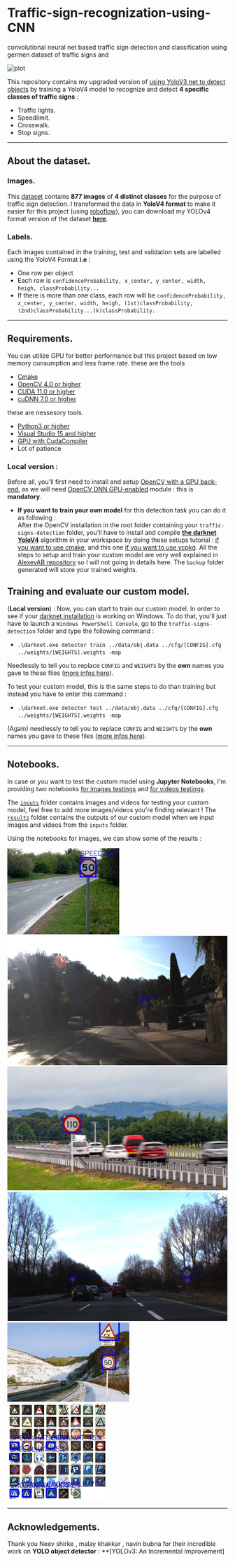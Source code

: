 # Traffic-sign-recognization-using-CNN
convolutional neural net based traffic sign detection and classification using germen dataset of traffic signs and


![plot](output/demo.jpg)

This repository contains my upgraded version of [using YoloV3 net to detect objects](https://github.com/fredotran/yolov3-opencvdnn) by training a YoloV4 model to recognize and detect **4 specific classes of traffic signs** : 

* Traffic lights.
* Speedlimit.
* Crosswalk.
* Stop signs.

---

## About the dataset.

### Images.
This [dataset](https://www.kaggle.com/andrewmvd/road-sign-detection) contains **877 images** of **4 distinct classes** for the purpose of traffic sign detection.
I transformed the data in **YoloV4 format** to make it easier for this project (using [roboflow](https://roboflow.com/)), you can download my YOLOv4 format version of the dataset **[here](https://github.com/fredotran/traffic-signs-detection/releases/download/weights/Traffic.Road.Signs.YoloV3.format.v2-10-01-2021.darknet.zip)**. 

### Labels.

Each images contained in the training, test and validation sets are labelled using the YoloV4 Format **i.e** : 
* One row per object
* Each row is `confidenceProbability, x_center, y_center, width, heigh, classProbability...`
* If there is more than one class, each row will be `confidenceProbability, x_center, y_center, width, heigh, (1st)classProbability, (2nd)classProbability...(k)classProbability.`

--- 

## Requirements.
You can utilize GPU for better performance but this project based on low memory cunsumption and less frame rate.
these are the tools
* [Cmake](https://cmake.org/runningcmake/)
* [OpenCV 4.0 or higher](https://opencv.org/releases/) 
* [CUDA 11.0 or higher](https://developer.nvidia.com/cuda-toolkit-archive) 
* [cuDNN 7.0 or higher](https://developer.nvidia.com/rdp/cudnn-archive) 

these are nessesory tools.
* [Python3 or higher](https://www.python.org/downloads/)
* [Visual Studio 15 and higher](https://visualstudio.microsoft.com/fr/downloads/)
* [GPU with CudaCompiler](https://en.wikipedia.org/wiki/CUDA#GPUs_supported)
* Lot of patience 


### **Local version** : 

Before all, you'll first need to install and setup [OpenCV with a GPU back-end](https://medium.com/analytics-vidhya/build-opencv-from-source-with-cuda-for-gpu-access-on-windows-5cd0ce2b9b37), as we will need [OpenCV DNN GPU-enabled](https://learnopencv.com/how-to-use-opencv-dnn-module-with-nvidia-gpu-on-windows/) module : this is **mandatory**.  

* **If you want to train your own model** for this detection task you can do it as following :  
After the OpenCV installation in the root folder containing your `traffic-signs-detection` folder, you'll have to install and compile **[the darknet YoloV4](https://github.com/AlexeyAB/darknet)** algorithm in your workspace by doing these setups tutorial : [if you want to use cmake](https://github.com/AlexeyAB/darknet#how-to-compile-on-windows-using-cmake), and this one [if you want to use vcpkg](https://github.com/AlexeyAB/darknet#how-to-compile-on-windows-using-vcpkg). All the steps to setup and train your custom model are very well explained in [AlexeyAB repository](https://github.com/AlexeyAB/darknet) so I will not going in details here. The `backup` folder generated will store your trained weights.



## Training and evaluate our custom model.

(**Local version**) : Now, you can start to train our custom model. In order to see if your [darknet installation](https://github.com/AlexeyAB/darknet) is working on Windows. To do that, you'll just have to launch a `Windows PowerShell Console`, go to the `traffic-signs-detection` folder and type the following command : 
* `.\darknet.exe detector train ../data/obj.data ../cfg/[CONFIG].cfg ../weights/[WEIGHTS].weights -map` 

Needlessly to tell you to replace `CONFIG` and `WEIGHTS` by the **own** names you gave to these files ([more infos here](https://github.com/AlexeyAB/darknet#when-should-i-stop-training)).

To test your custom model, this is the same steps to do than training but instead you have to enter this command : 
* `.\darknet.exe detector test ../data/obj.data ../cfg/[CONFIG].cfg ../weights/[WEIGHTS].weights -map` 

(Again) needlessly to tell you to replace `CONFIG` and `WEIGHTS` by the **own** names you gave to these files ([more infos here](https://github.com/AlexeyAB/darknet#custom-object-detection)).

---

## Notebooks.

In case or you want to test the custom model using **Jupyter Notebooks**, I'm providing two notebooks [for images testings](https://github.com/Pritesh24gurjar/Traffic-sign-recognization-using-CNN/blob/main/Traffic_Sign_Classifier.ipynb) and [for videos testings](https://github.com/Pritesh24gurjar/Traffic-sign-recognization-using-CNN/blob/main/video_test_smulator.ipynb).

The [`inputs`](https://github.com/Pritesh24gurjar/Traffic-sign-recognization-using-CNN/tree/main/images) folder contains images and videos for testing your custom model, feel free to add more images/videos you're finding relevant ! The [`results`](https://github.com/Pritesh24gurjar/Traffic-sign-recognization-using-CNN/tree/main/output) folder contains the outputs of our custom model when we input images and videos from the `inputs` folder.

Using the notebooks for images, we can show some of the results : 

![plot](output/yolov4res11.jpg) ![plot](output/yolov4res13.jpg) ![plot](output/yolov4res14.jpg)
![plot](output/yolov4res16.jpg) ![plot](output/yolov4res15.jpg)
![plot](output/yolov4res18.jpg) 

---


## Acknowledgements.

Thank you Neev shirke , malay khakkar , navin bubna for their incredible work on **YOLO object detector** : **[YOLOv3: An Incremental Improvement]
